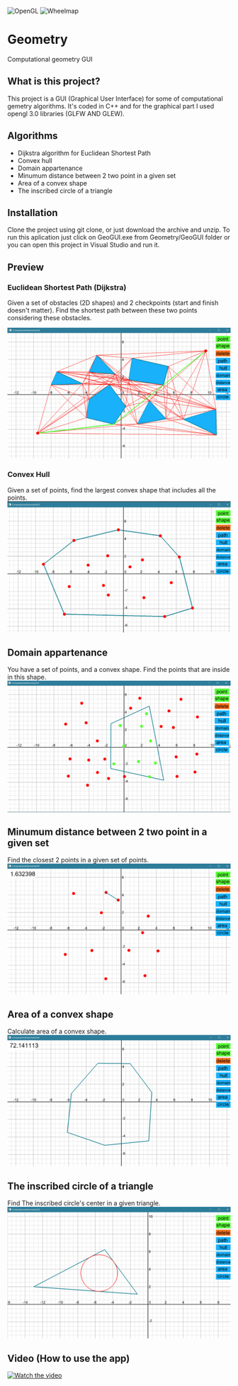 ![OpenGL](https://img.shields.io/badge/OpenGL-%23FFFFFF.svg?style=for-the-badge&logo=opengl)
![Wheelmap](https://img.shields.io/wheelmap/a/26699541)
# Geometry
Computational geometry GUI
## What is this project?
This project is a GUI (Graphical User Interface) for some of computational gemetry algorithms. It's coded in C++ and for the graphical part I used opengl 3.0 libraries (GLFW AND GLEW).
## Algorithms
- Dijkstra algorithm for Euclidean Shortest Path
- Convex hull
- Domain appartenance
- Minumum distance between 2 two point in a given set
- Area of a convex shape
- The inscribed circle of a triangle
## Installation
Clone the project using git clone, or just download the archive and unzip. 
To run this aplication just click on GeoGUI.exe from Geometry/GeoGUI folder or you can open this project in Visual Studio and run it.
## Preview
### Euclidean Shortest Path (Dijkstra)
Given a set of obstacles (2D shapes) and 2 checkpoints (start and finish doesn't matter). Find the shortest path between these two points considering these obstacles.

![alt text](https://github.com/sstrat/Geometry/blob/main/img/Path1.png)

### Convex Hull
Given a set of points, find the largest convex shape that includes all the points.
![alt text](https://github.com/sstrat/Geometry/blob/main/img/hull.png)

## Domain appartenance
You have a set of points, and a convex shape. Find the points that are inside in this shape.
![alt text](https://github.com/sstrat/Geometry/blob/main/img/domain.png)

## Minumum distance between 2 two point in a given set
Find the closest 2 points in a given set of points.
![alt text](https://github.com/sstrat/Geometry/blob/main/img/distance.png)

## Area of a convex shape
Calculate area of a convex shape.
![alt text](https://github.com/sstrat/Geometry/blob/main/img/area.png)

## The inscribed circle of a triangle
Find  The inscribed circle's center in a given triangle.
![alt text](https://github.com/sstrat/Geometry/blob/main/img/circle.png)

## Video (How to use the app)
[![Watch the video](https://img.youtube.com/vi/6h9soK7A4mk/maxresdefault.jpg)](https://www.youtube.com/watch?v=6h9soK7A4mk)
